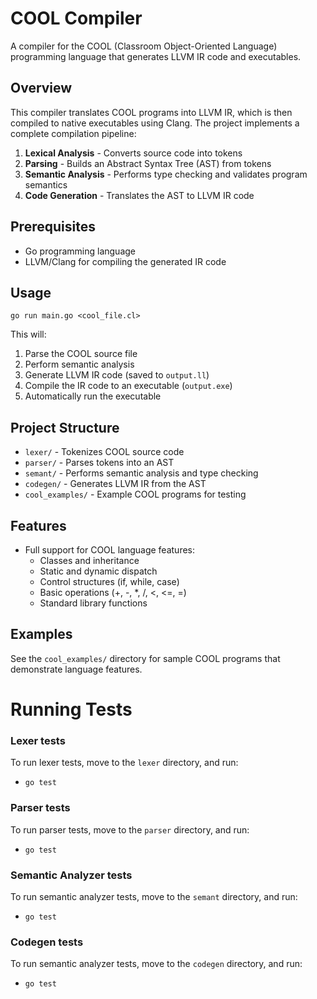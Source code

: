 # COOL Compiler

A compiler for the COOL (Classroom Object-Oriented Language) programming language that generates LLVM IR code and executables.

## Overview

This compiler translates COOL programs into LLVM IR, which is then compiled to native executables using Clang. The project implements a complete compilation pipeline:

1. **Lexical Analysis** - Converts source code into tokens
2. **Parsing** - Builds an Abstract Syntax Tree (AST) from tokens
3. **Semantic Analysis** - Performs type checking and validates program semantics
4. **Code Generation** - Translates the AST to LLVM IR code

## Prerequisites

- Go programming language
- LLVM/Clang for compiling the generated IR code

## Usage

```
go run main.go <cool_file.cl>
```

This will:
1. Parse the COOL source file
2. Perform semantic analysis
3. Generate LLVM IR code (saved to `output.ll`)
4. Compile the IR code to an executable (`output.exe`)
5. Automatically run the executable

## Project Structure

- `lexer/` - Tokenizes COOL source code
- `parser/` - Parses tokens into an AST
- `semant/` - Performs semantic analysis and type checking
- `codegen/` - Generates LLVM IR from the AST
- `cool_examples/` - Example COOL programs for testing

## Features

- Full support for COOL language features:
  - Classes and inheritance
  - Static and dynamic dispatch
  - Control structures (if, while, case)
  - Basic operations (+, -, *, /, <, <=, =)
  - Standard library functions

## Examples

See the `cool_examples/` directory for sample COOL programs that demonstrate language features.

# Running Tests

### Lexer tests

To run lexer tests, move to the `lexer` directory, and run:
- `go test`

### Parser tests

To run parser tests, move to the `parser` directory, and run:
- `go test`

### Semantic Analyzer tests

To run semantic analyzer tests, move to the `semant` directory, and run:
- `go test`

### Codegen tests

To run semantic analyzer tests, move to the `codegen` directory, and run:
- `go test`

